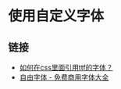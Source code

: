 # 使用自定义字体

## 链接

* [如何在css里面引用ttf的字体？](https://blog.csdn.net/qq_40693615/article/details/105866921)
* [自由字体 - 免费商用字体大全](https://ziyouziti.com/index-index-all.html)
